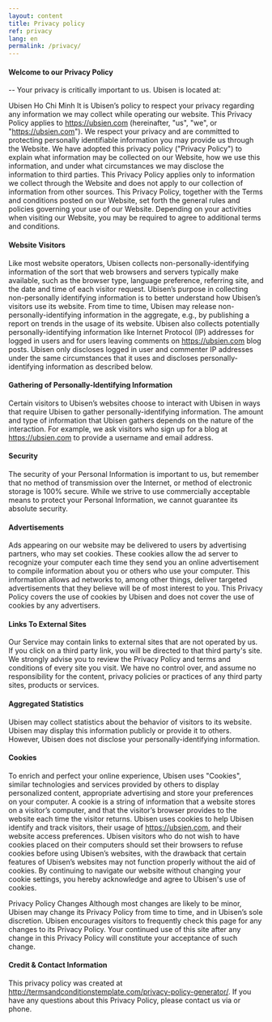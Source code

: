 ```yaml
---
layout: content
title: Privacy policy
ref: privacy
lang: en
permalink: /privacy/
---
```


#### Welcome to our Privacy Policy
-- Your privacy is critically important to us.
Ubisen is located at:

Ubisen
Ho Chi Minh
It is Ubisen’s policy to respect your privacy regarding any information we may collect while operating our website. This Privacy Policy applies to https://ubsien.com (hereinafter, "us", "we", or "https://ubsien.com"). We respect your privacy and are committed to protecting personally identifiable information you may provide us through the Website. We have adopted this privacy policy ("Privacy Policy") to explain what information may be collected on our Website, how we use this information, and under what circumstances we may disclose the information to third parties. This Privacy Policy applies only to information we collect through the Website and does not apply to our collection of information from other sources.
This Privacy Policy, together with the Terms and conditions posted on our Website, set forth the general rules and policies governing your use of our Website. Depending on your activities when visiting our Website, you may be required to agree to additional terms and conditions.

#### Website Visitors
Like most website operators, Ubisen collects non-personally-identifying information of the sort that web browsers and servers typically make available, such as the browser type, language preference, referring site, and the date and time of each visitor request. Ubisen’s purpose in collecting non-personally identifying information is to better understand how Ubisen’s visitors use its website. From time to time, Ubisen may release non-personally-identifying information in the aggregate, e.g., by publishing a report on trends in the usage of its website.
Ubisen also collects potentially personally-identifying information like Internet Protocol (IP) addresses for logged in users and for users leaving comments on https://ubsien.com blog posts. Ubisen only discloses logged in user and commenter IP addresses under the same circumstances that it uses and discloses personally-identifying information as described below.

####  Gathering of Personally-Identifying Information
Certain visitors to Ubisen’s websites choose to interact with Ubisen in ways that require Ubisen to gather personally-identifying information. The amount and type of information that Ubisen gathers depends on the nature of the interaction. For example, we ask visitors who sign up for a blog at https://ubsien.com to provide a username and email address.

####  Security
The security of your Personal Information is important to us, but remember that no method of transmission over the Internet, or method of electronic storage is 100% secure. While we strive to use commercially acceptable means to protect your Personal Information, we cannot guarantee its absolute security.

####  Advertisements
Ads appearing on our website may be delivered to users by advertising partners, who may set cookies. These cookies allow the ad server to recognize your computer each time they send you an online advertisement to compile information about you or others who use your computer. This information allows ad networks to, among other things, deliver targeted advertisements that they believe will be of most interest to you. This Privacy Policy covers the use of cookies by Ubisen and does not cover the use of cookies by any advertisers.


#### Links To External Sites
Our Service may contain links to external sites that are not operated by us. If you click on a third party link, you will be directed to that third party's site. We strongly advise you to review the Privacy Policy and terms and conditions of every site you visit.
We have no control over, and assume no responsibility for the content, privacy policies or practices of any third party sites, products or services.



####  Aggregated Statistics
Ubisen may collect statistics about the behavior of visitors to its website. Ubisen may display this information publicly or provide it to others. However, Ubisen does not disclose your personally-identifying information.


####  Cookies
To enrich and perfect your online experience, Ubisen uses "Cookies", similar technologies and services provided by others to display personalized content, appropriate advertising and store your preferences on your computer.
A cookie is a string of information that a website stores on a visitor’s computer, and that the visitor’s browser provides to the website each time the visitor returns. Ubisen uses cookies to help Ubisen identify and track visitors, their usage of https://ubsien.com, and their website access preferences. Ubisen visitors who do not wish to have cookies placed on their computers should set their browsers to refuse cookies before using Ubisen’s websites, with the drawback that certain features of Ubisen’s websites may not function properly without the aid of cookies.
By continuing to navigate our website without changing your cookie settings, you hereby acknowledge and agree to Ubisen's use of cookies.



Privacy Policy Changes
Although most changes are likely to be minor, Ubisen may change its Privacy Policy from time to time, and in Ubisen’s sole discretion. Ubisen encourages visitors to frequently check this page for any changes to its Privacy Policy. Your continued use of this site after any change in this Privacy Policy will constitute your acceptance of such change.

 
####  Credit & Contact Information
This privacy policy was created at http://termsandconditionstemplate.com/privacy-policy-generator/. If you have any questions about this Privacy Policy, please contact us via or phone.
		